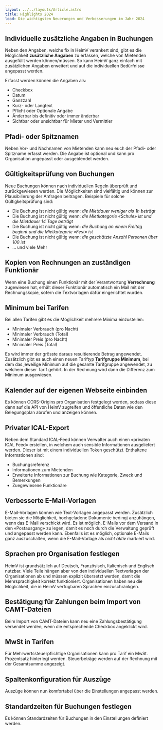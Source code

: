 ```yaml
---
layout: ../../layouts/Article.astro
title: Highlights 2024
lead: Die wichtigsten Neuerungen und Verbesserungen im Jahr 2024
---
```


<!-- - Feature: Customize nickname field per organisation
- Feature: Introduce BookingValidations to conditionally validate bookings
- Feature: Send invoice notifications to billing operators
- Feature: Add new tarif for GroupMinimum
- Feature: Add CorsOrigin configuration on organisation
- Feature: Extend private ical export with responsibilities
- Feature: Extend booking_questions to booking agents
- Feature: Allow booking agents to add more info for an agent booking
- Feature: Use {{ TARIFS }} placeholder in contract and invoice templates
- Feature: Attach DesignatedDocuments to any MailTemplates
- Feature: Allow booking categories to be discarded
- Feature: Improve private ICAL feed
- Feature: Add new data digest template for meter reading periods
- Feature: Improve conflict resolve options for bookings
- Feature: Allow enabling languages for organisations
- Feature: Send confirmation for payments when importing CAMT-Files
- Feature: Display tax with totals
- Feature: Set default state for new bookings in manager
- Feature: Add column_config for data digests
- Feature: Add global searchbar and improve filters
- Feature: Add occupancies to booking form
- Feature: Set default times for bookings
- Improvement: Add MailTemplate to RichTextTemplates
- Feature: Edit contract and invoice emails before send -->

## Individuelle zusätzliche Angaben in Buchungen

Neben den Angaben, welche fix in HeimV verankert sind, gibt es die Möglichkeit **zusätzliche Angaben** zu erfassen, welche von Mietenden ausgefüllt werden können/müssen. So kann HeimV ganz einfach mit zusätzlichen Angaben erweitert und auf die individuellen Bedürfnisse angepasst werden.

Erfasst werden können die Angaben als:

- Checkbox
- Datum
- Ganzzahl
- Kurz- oder Langtext
- Pflicht oder Optionale Angabe
- Änderbar bis definitiv oder immer änderbar
- Sichtbar oder unsichtbar für Mieter und Vermittler

## Pfadi- oder Spitznamen

Neben Vor- und Nachnamen von Mietenden kann neu euch der Pfadi- oder Spitzname erfasst werden. Die Angabe ist optional und kann pro Organisation angepasst oder ausgeblendet werden.

## Gültigkeitsprüfung von Buchungen

Neue Buchungen können nach individuellen Regeln überprüft und zurückgewiesen werden. Die Möglichkeiten sind vielfältig und können zur Plausibilierung der Anfragen beitragen. Beispiele für solche Gültigkeitsprüfung sind:

- Die Buchung ist nicht gültig wenn: _die Mietdauer weniger als 1h beträgt_
- Die Buchung ist nicht gültig wenn: _die Mietkategorie «Schule» ist und die Mietdauer 14 Tage beträgt_
- Die Buchung ist nicht gültig wenn: _die Buchung an einem Freitag beginnt und die Mietkategorie «Fest» ist_
- Die Buchung ist nicht gültig wenn: _die geschätzte Anzahl Personen über 100 ist_
- ... und viele Mehr

## Kopien von Rechnungen an zuständigen Funktionär

Wenn eine Buchung einen Funktionär mit der Verantwortung **Verrechnung** zugewiesen hat, erhält dieser Funktionär automatisch ein Mail mit der Rechnungskopie, sofern die Textvorlagen dafür eingerichtet wurden.

## Minimum bei Tarifen

Bei allen Tarifen gibt es die Möglichkeit mehrere Minima einzustellen:

- Minimaler Verbrauch (pro Nacht)
- Minimaler Verbrauch (Total)
- Minimaler Preis (pro Nacht)
- Minimaler Preis (Total)

Es wird immer der grösste daraus resultierende Betrag angewendet. Zusätzlich gibt es auch einen neuen Tariftyp **Tarifgruppe Minimum**, bei dem das jeweilige Minimum auf die gesamte Tarifgruppe angewendet, zu welchem dieser Tarif gehört. In der Rechnung wird dann die Differenz zum Minimum ausgewiesen.


## Kalender auf der eigenen Webseite einbinden

Es können CORS-Origins pro Organisation festgelegt werden, sodass diese dann auf die API von HeimV zugreifen und öffentliche Daten wie den Belegungsplan abrufen und anzeigen können.

## Privater ICAL-Export

Neben dem Standard ICAL-Feed können Verwalter auch einen «privaten ICAL Feed» erstellen, in welchem auch sensible Informationen ausgeliefert werden. Dieser ist mit einem individuellen Token geschützt. Enthaltene Informationen sind:

- Buchungsreferenz
- Informationen zum Mietenden
- Erweiterte Informationen zur Buchung wie Kategorie, Zweck und Bemerkungen
- Zuegewiesene Funktionäre


## Verbesserte E-Mail-Vorlagen

E-Mail-Vorlagen können wie Text-Vorlagen angepasst werden. Zusätzlich bieten sie die Möglichkeit, hochgeladene Dokumente bedingt anzuhängen, wenn das E-Mail verschickt wird. Es ist möglich, E-Mails vor dem Versand in den «Postausgang» zu legen, damit es noch durch die Verwaltung geprüft und angepasst werden kann. Ebenfalls ist es möglich, optionale E-Mails ganz auszuschalten, wenn die E-Mail-Vorlage als _nicht aktiv_ markiert wird. 

## Sprachen pro Organisation festlegen

HeimV ist grundsätzlich auf Deutsch, Französisch, Italienisch und Englisch nutzbar. Viele Teile hängen aber von den individuellen Textvorlagen der Organisationen ab und müssen explizit übersetzt werden, damit die Mehrsprachigkeit korrekt funktioniert. Organisationen haben neu die Möglichkeit, die in HeimV verfügbaren Sprachen einzuschränkgen.

## Bestätigung für Zahlungen beim Import von CAMT-Dateien

Beim Import von CAMT-Dateien kann neu eine Zahlungsbestätigung versendet werden, wenn die entsprechende Checkbox angeklickt wird.

## MwSt in Tarifen 

Für Mehrwertssteuerpflichtige Organisationen kann pro Tarif ein MwSt. Prozentsatz hinterlegt werden.
Steuerbeträge werden auf der Rechnung mit der Gesamtsumme angezeigt.

## Spaltenkonfiguration für Auszüge

Auszüge können nun komfortabel über die Einstellungen angepasst werden.

## Standardzeiten für Buchungen festlegen

Es können Standardzeiten für Buchungen in den Einstellungen definiert werden.
